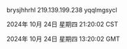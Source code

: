 brysjhhrhl 219.139.199.238 yqqlmgsycl

2024年 10月 24日 星期四 21:20:02 CST

2024年 10月 24日 星期四 13:20:02 GMT
